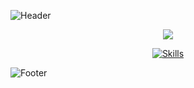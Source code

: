 <!-- HEADER BANNER -->
![Header](https://capsule-render.vercel.app/api?type=waving&height=201&color=gradient&text=From%20Ideas%20to%20Interfaces%20—%20Welcome%20to%20My%20Dev%20World%20&reversal=false&section=header&animation=twinkling&textBg=false&fontSize=30&descSize=0)

<!-- TYPING ANIMATION -->
<p align="center">
  <a href="https://git.io/typing-svg">
    <img src="https://jay-website-personal-65b76d6e8318.herokuapp.com?font=Fira+Code&pause=1000&color=F7F7F7&center=true&vCenter=true&random=true&width=435&lines=Hey+I'm+Ravishka;Programmer;UI%2FUX+Designer;Photographer;Videographer;Developer"/>
  </a>
</p>

<!-- SKILL ICONS -->
<p align="center">
  <a href="https://skillicons.dev">
    <img src="https://skillicons.dev/icons?i=git,ae,apple,au,aws,azure,blender,bootstrap,c,cs,cpp,css,dart,discord,dotnet,figma,flutter,github,githubactions,gmail,html,ai,instagram,java,js,linkedin,nodejs,notion,ps,php,pr,py,react,sublime,visualstudio,vscode" alt="Skills" />
  </a>
</p>

<!-- FOOTER BANNER -->
![Footer](https://capsule-render.vercel.app/api?type=waving&height=201&color=gradient&text=Thanks%20for%20stopping%20by%20—%20keep%20building%20awesome%20stuff!&reversal=false&section=footer&animation=twinkling&textBg=false&fontSize=30&descSize=0)
